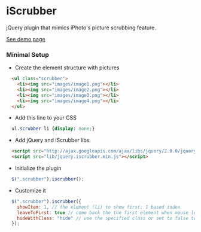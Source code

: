 iScrubber
=========

jQuery plugin that mimics iPhoto's picture scrubbing feature.

[See demo page](http://skarface.github.io/iscrubber/)

### Minimal Setup

* Create the element structure with pictures

`````html
  <ul class="scrubber">
    <li><img src="images/image1.png"></li>
    <li><img src="images/image2.png"></li>
    <li><img src="images/image3.png"></li>
    <li><img src="images/image4.png"></li>
  </ul>
`````

* Add this line to your CSS

`````css
  ul.scrubber li {display: none;}
`````

* Add jQuery and iScrubber libs

`````html
  <script src="http://ajax.googleapis.com/ajax/libs/jquery/2.0.0/jquery.min.js"></script>
  <script src="lib/jquery.iscrubber.min.js"></script>
`````

* Initialize the plugin

`````javascript
  $(".scrubber").iscrubber();
`````

* Customize it

`````javascript
  $(".scrubber").iscrubber({
    showItem: 1, // the element (li) to show first; 1 based index
    leaveToFirst: true // come back the the first element when mouse leaves scrubbing area
    hideWithClass: "hide" // use the specified class or set to false to use display:none
  });
`````
